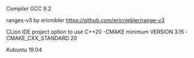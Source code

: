 Compiler GCC 9.2

ranges-v3 by ericnibler https://github.com/ericniebler/range-v3

CLion IDE project option to use C++20
-CMAKE minimum VERSION 3.15
-CMAKE_CXX_STANDARD 20

Kubuntu 19.04